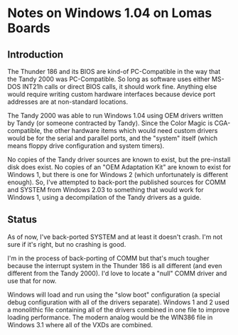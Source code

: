 # Notes on Windows 1.04 on Lomas Boards

## Introduction
The Thunder 186 and its BIOS are kind-of PC-Compatible in the way that
the Tandy 2000 was PC-Compatible. So long as software uses either MS-DOS
INT21h calls or direct BIOS calls, it should work fine. Anything else
would require writing custom hardware interfaces because device port 
addresses are at non-standard locations.

The Tandy 2000 was able to run Windows 1.04 using OEM drivers written
by Tandy (or someone contracted by Tandy). Since the Color Magic is
CGA-compatible, the other hardware items which would need custom
drivers would be for the serial and parallel ports, and the "system"
itself (which means floppy drive configuration and system timers).

No copies of the Tandy driver sources are known to exist, but the 
pre-install disk does exist. No copies of an "OEM Adaptation Kit"
are known to exist for Windows 1, but there is one for Windows 2
(which unfortunately is different enough). So, I've attempted to
back-port the published sources for COMM and SYSTEM from Windows 2.03
to something that would work for Windows 1, using a decompilation of 
the Tandy drivers as a guide.

## Status
As of now, I've back-ported SYSTEM and at least it doesn't crash. I'm
not sure if it's right, but no crashing is good.

I'm in the process of back-porting of COMM but that's much tougher
because the interrupt system in the Thunder 186 is all different
(and even different from the Tandy 2000). I'd love to locate a
"null" COMM driver and use that for now.

Windows will load and run using the "slow boot" configuration
(a special debug configuration with all of the drivers separate).
Windows 1 and 2 used a monolithic file containing all of the drivers
combined in one file to improve loading performance. The modern analog 
would be the WIN386 file in Windows 3.1 where all of the VXDs are combined.


